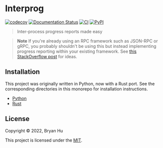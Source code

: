 # Interprog

[![codecov](https://codecov.io/gh/ThatXliner/interprog/branch/main/graph/badge.svg)](https://codecov.io/gh/ThatXliner/interprog) [![Documentation Status](https://readthedocs.org/projects/interprog/badge/?version=latest)](https://interprog.readthedocs.io/en/latest/?badge=latest) [![CI](https://github.com/ThatXliner/interprog/actions/workflows/ci.yml/badge.svg?branch=main)](https://github.com/ThatXliner/interprog/actions/workflows/ci.yml) [![PyPI](https://img.shields.io/pypi/v/interprog)](https://pypi.org/project/interprog)

> Inter-process progress reports made easy

> **Note**
> If you're already using an RPC framework such as JSON-RPC or gRPC, you probably shouldn't be using this but instead implementing progress reporting within your existing framework. See [this StackOverflow post](https://stackoverflow.com/questions/64352861/is-there-a-way-to-get-progress-messages-from-grpc-request) for ideas.

## Installation

This project was originally written in Python, now with a Rust port. See the corresponding directories in this monorepo for installation instructions.

- [Python](./src/python)
- [Rust](./src/rust)

## License

Copyright © 2022, Bryan Hu

This project is licensed under the [MIT](https://github.com/ThatXliner/interprog/blob/main/LICENSE.txt).

